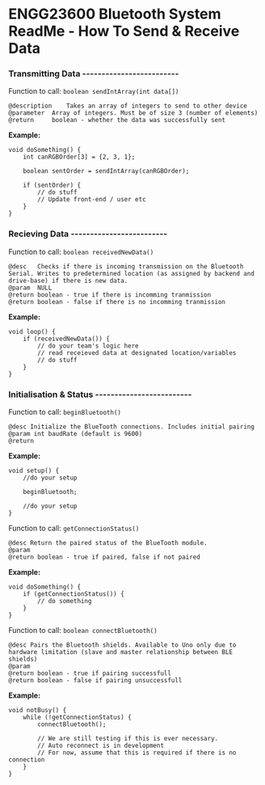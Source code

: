 

# ENGG23600 Bluetooth System ReadMe - How To Send & Receive Data


### Transmitting Data	-------------------------
Function to call: `boolean sendIntArray(int data[])`

```
@description	Takes an array of integers to send to other device
@parameter	Array of integers. Must be of size 3 (number of elements)
@return 	boolean - whether the data was successfully sent
```


**Example:**
```
void doSomething() {
	int canRGBOrder[3] = {2, 3, 1};
	
	boolean sentOrder = sendIntArray(canRGBOrder);
	
	if (sentOrder) {
		// do stuff
		// Update front-end / user etc
	}
}
```




### Recieving Data	-------------------------
Function to call: `boolean receivedNewData()`

```
@desc	Checks if there is incoming transmission on the Bluetooth Serial. Writes to predetermined location (as assigned by backend and drive-base) if there is new data.
@param	NULL
@return	boolean - true if there is incomming tranmission
@return	boolean - false if there is no incomming tranmission
```

**Example:**
```
void loop() {
	if (receivedNewData()) {
		// do your team's logic here
		// read receieved data at designated location/variables
		// do stuff
	}
}
```


### Initialisation & Status	-------------------------

Function to call: `beginBluetooth()`

```
@desc Initialize the BlueTooth connections. Includes initial pairing
@param int baudRate (default is 9600)
@return
```

**Example:**
```
void setup() {
	//do your setup
	
	beginBluetooth;
	
	//do your setup
}
```

Function to call: `getConnectionStatus()`

```
@desc Return the paired status of the BlueTooth module.
@param
@return boolean - true if paired, false if not paired
```

**Example:**
```
void doSomething() {
	if (getConnectionStatus()) {		
		// do something
	}
}
```



Function to call: `boolean connectBluetooth()`

```
@desc Pairs the Bluetooth shields. Available to Uno only due to hardware limitation (slave and master relationship between BLE shields)
@param
@return boolean - true if pairing successfull
@return boolean - false if pairing unsuccessfull
```

**Example:**
```
void notBusy() {
	while (!getConnectionStatus) {
		connectBluetooth();
		
		// We are still testing if this is ever necessary.
		// Auto reconnect is in development
		// For now, assume that this is required if there is no connection
	}
}
```
